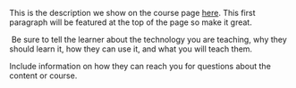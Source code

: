 This is the description we show on the course page [here](https://lab.github.com/PredictiveEcology/introduction-to-ecological-modeling-with-spades). This first paragraph will be featured at the top of the page so make it great.
​

​
Be sure to tell the learner about the technology you are teaching, why they should learn it, how they can use it, and what you will teach them.
​


Include information on how they can reach you for questions about the content or course. 